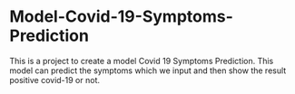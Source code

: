 # Model-Covid-19-Symptoms-Prediction
This is a project to create a model Covid 19 Symptoms Prediction. This model can predict the symptoms which we input and then show the result positive covid-19 or not.
